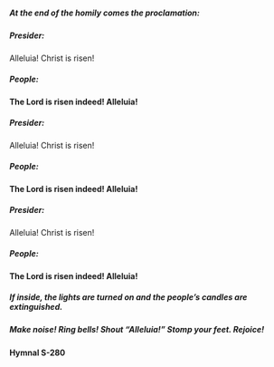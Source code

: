 ##### At the end of the homily comes the proclamation:
##### Presider:
Alleluia! Christ is risen!

##### **People:**
**The Lord is risen indeed! Alleluia!**


##### Presider:
Alleluia! Christ is risen!

##### **People:**
**The Lord is risen indeed! Alleluia!**


##### Presider:
Alleluia! Christ is risen!

##### **People:**
**The Lord is risen indeed! Alleluia!**

##### If inside, the lights are turned on and the people’s candles are extinguished.
##### Make noise! Ring bells! Shout “Alleluia!” Stomp your feet. Rejoice!

#### Hymnal S-280

